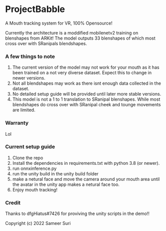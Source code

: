 # ProjectBabble
A Mouth tracking system for VR, 100% Opensource!

Currently the architecture is a moddified mobilenetv2 training on blenshapes from ARKit! The model outputs 33 blenshapes of which most cross over with SRanipals blendshapes.

### A few things to note
1. The current version of the model may not work for your mouth as it has been trained on a not very diverse dataset. Expect this to change in newer versions. 
2. Not all blendshapes may work as there isnt enough data collected in the dataset. 
3. No detailed setup guide will be provided until later more stable versions. 
4. This model is not a 1 to 1 translation to SRanipal blenshapes. While most blendshapes do cross over with SRanipal cheek and tounge movements are limited.

### Warranty
Lol 

### Current setup guide 
1. Clone the repo 
2. Install the dependencies in requirements.txt with python 3.8 (or newer).
3. run onnxinference.py 
4. run the unity build in the unity build folder
5. make a netural face and move the camera around your mouth area until the avatar in the unity app makes a netural face too. 
6. Enjoy mouth tracking! 

### Credit 

Thanks to dfgHiatus#7426 for proviving the unity scripts in the demo!! 



Copyright (c) 2022 Sameer Suri
